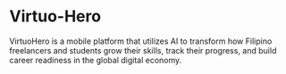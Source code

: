 # Virtuo-Hero
VirtuoHero is a mobile platform that utilizes AI to transform how Filipino freelancers and students grow their skills, track their progress, and build career readiness in the global digital economy.
